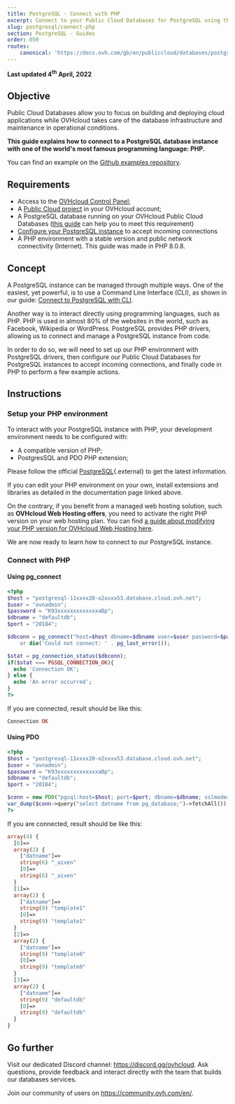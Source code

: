 ```yaml
---
title: PostgreSQL - Connect with PHP
excerpt: Connect to your Public Cloud Databases for PostgreSQL using the PHP programming language
slug: postgresql/connect-php
section: PostgreSQL - Guides
order: 050
routes:
    canonical: 'https://docs.ovh.com/gb/en/publiccloud/databases/postgresql/connect-php/'
---
```


**Last updated 4<sup>th</sup> April, 2022**

## Objective

Public Cloud Databases allow you to focus on building and deploying cloud applications while OVHcloud takes care of the database infrastructure and maintenance in operational conditions.

**This guide explains how to connect to a PostgreSQL database instance with one of the world's most famous programming language: PHP.**

You can find an example on the [Github examples repository](https://github.com/ovh/public-cloud-databases-examples/tree/main/databases/postgresql/php/hello-world).

## Requirements

- Access to the [OVHcloud Control Panel](https://ca.ovh.com/auth/?action=gotomanager&from=https://www.ovh.com/world/&ovhSubsidiary=ws);
- A [Public Cloud project](https://www.ovhcloud.com/es/public-cloud/) in your OVHcloud account;
- A PostgreSQL database running on your OVHcloud Public Cloud Databases ([this guide](https://docs.ovh.com/us/es/publiccloud/databases/getting-started/) can help you to meet this requirement)
- [Configure your PostgreSQL instance](https://docs.ovh.com/us/es/publiccloud/databases/postgresql/configure-postgresql-instance/) to accept incoming connections
- A PHP environment with a stable version and public network connectivity (Internet). This guide was made in PHP 8.0.8.

## Concept

A PostgreSQL instance can be managed through multiple ways.
One of the easiest, yet powerful, is to use a Command Line Interface (CLI), as shown in our guide: [Connect to PostgreSQL with CLI](https://docs.ovh.com/us/es/publiccloud/databases/postgresql/connect-cli/).

Another way is to interact directly using programming languages, such as PHP.
PHP is used in almost 80% of the websites in the world, such as Facebook, Wikipedia or WordPress.
PostgreSQL provides PHP drivers, allowing us to connect and manage a PostgreSQL instance from code.

In order to do so, we will need to set up our PHP environment with PostgreSQL drivers, then configure our Public Cloud Databases for PostgreSQL instances to accept incoming connections, and finally code in PHP to perform a few example actions.

## Instructions

### Setup your PHP environment

To interact with your PostgreSQL instance with PHP, your development environment needs to be configured with:

- A compatible version of PHP;
- PostgresSQL and PDO PHP extension;

Please follow the official [PostgreSQL](https://www.php.net/manual/en/book.pgsql.php){.external} to get the latest information.

If you can edit your PHP environment on your own, install extensions and libraries as detailed in the documentation page linked above.

On the contrary, if you benefit from a managed web hosting solution, such as **OVHcloud Web Hosting offers**, you need to activate the right PHP version on your web hosting plan. You can find [a guide about modifying your PHP version for OVHcloud Web Hosting here](https://docs.ovh.com/us/es/hosting/cambiar-version-php-en-alojamiento-web/).

We are now ready to learn how to connect to our PostgreSQL instance.

### Connect with PHP

#### Using pg_connect

```php
<?php
$host = "postgresql-11xxxx20-o2xxxx53.database.cloud.ovh.net";
$user = "avnadmin";
$password = "K93xxxxxxxxxxxxxaBp";
$dbname = "defaultdb";
$port = "20184";

$dbconn = pg_connect("host=$host dbname=$dbname user=$user password=$password port=$port sslmode=require")
    or die('Could not connect: ' . pg_last_error());

$stat = pg_connection_status($dbconn);
if($stat === PGSQL_CONNECTION_OK){
  echo 'Connection OK';
} else {
  echo 'An error occurred';
}
?>
```
If you are connected, result should be like this:

```php
Connection OK
```

#### Using PDO

```php
<?php
$host = "postgresql-11xxxx20-o2xxxx53.database.cloud.ovh.net";
$user = "avnadmin";
$password = "K93xxxxxxxxxxxxxaBp";
$dbname = "defaultdb";
$port = "20184";

$conn = new PDO("pgsql:host=$host; port=$port; dbname=$dbname; sslmode=require; user=$user; password=$password");
var_dump($conn->query("select datname from pg_database;")->fetchAll());
?>
```

If you are connected, result should be like this:

```php
array(4) {
  [0]=>
  array(2) {
    ["datname"]=>
    string(6) "_aiven"
    [0]=>
    string(6) "_aiven"
  }
  [1]=>
  array(2) {
    ["datname"]=>
    string(9) "template1"
    [0]=>
    string(9) "template1"
  }
  [2]=>
  array(2) {
    ["datname"]=>
    string(9) "template0"
    [0]=>
    string(9) "template0"
  }
  [3]=>
  array(2) {
    ["datname"]=>
    string(9) "defaultdb"
    [0]=>
    string(9) "defaultdb"
  }
}
```

## Go further

Visit our dedicated Discord channel: <https://discord.gg/ovhcloud>. Ask questions, provide feedback and interact directly with the team that builds our databases services.

Join our community of users on <https://community.ovh.com/en/>.
